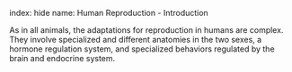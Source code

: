 index: hide
name: Human Reproduction - Introduction

As in all animals, the adaptations for reproduction in humans are complex. They involve specialized and different anatomies in the two sexes, a hormone regulation system, and specialized behaviors regulated by the brain and endocrine system.
